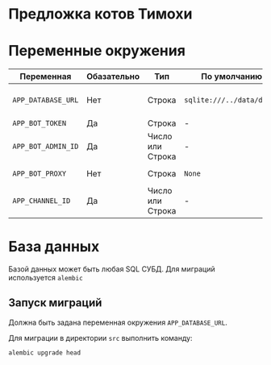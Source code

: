 Предложка котов Тимохи
===

# Переменные окружения

Переменная | Обазательно | Тип | По умолчанию | Назначение
--- | --- | --- | --- | ---
`APP_DATABASE_URL` | Нет | Строка | `sqlite:///../data/db.db` |  URL-подключения к БД, который можно использовать с SQLAlchemy
`APP_BOT_TOKEN` | Да | Строка | - | Токен бота
`APP_BOT_ADMIN_ID` | Да | Число или Строка | - | Идентификатор или юзернейм канала в виде `@username`
`APP_BOT_PROXY` | Нет | Строка | `None` | Прокси для бота. Например: `socks5h://user:pass@host:port`
`APP_CHANNEL_ID` | Да | Число или Строка | - | Идентификатор или юзернейм канала в виде `@username`

# База данных

Базой данных может быть любая SQL СУБД. Для миграций используется `alembic`

## Запуск миграций

Должна быть задана переменная окружения `APP_DATABASE_URL`.

Для миграции в директории `src` выполнить команду:
```bash
alembic upgrade head
```
